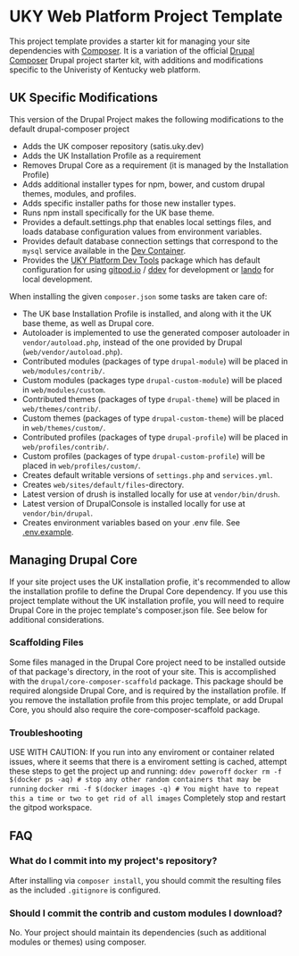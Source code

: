 # UKY Web Platform Project Template

This project template provides a starter kit for managing your site dependencies with [Composer](). It is a variation of the official [Drupal Composer](https://github.com/drupal-composer/drupal-project) Drupal project starter kit, with additions and modifications specific to the Univeristy of Kentucky web platform. 

## UK Specific Modifications

This version of the Drupal Project makes the following modifications to the default drupal-composer project

* Adds the UK composer repository (satis.uky.dev)
* Adds the UK Installation Profile as a requirement
* Removes Drupal Core as a requirement (it is managed by the Installation Profile)
* Adds additional installer types for npm, bower, and custom drupal themes, modules, and profiles. 
* Adds specific installer paths for those new installer types.
* Runs npm install specifically for the UK base theme.
* Provides a default.settings.php that enables local settings files, and loads database configuration values from environment variables.
* Provides default database connection settings that correspond to the `mysql` service available in the [Dev Container](https://gitlab.com/uky-web/university-web-platform/drupal-8/devcontainer).
* Provides the [UKY Platform Dev Tools](https://gitlab.com/uky-web/university-web-platform/drupal-8/uky_platform_dev_tools) package which has default configuration for using [gitpod.io](https://gitpod.io) / [ddev](https://ddev.readthedocs.io/en/stable/) for development or [lando](https://docs.lando.dev/config/drupal9.html) for local development.

When installing the given `composer.json` some tasks are taken care of:

* The UK base Installation Profile is installed, and along with it the UK base theme, as well as Drupal core.
* Autoloader is implemented to use the generated composer autoloader in `vendor/autoload.php`,
  instead of the one provided by Drupal (`web/vendor/autoload.php`).
* Contributed modules (packages of type `drupal-module`) will be placed in `web/modules/contrib/`.
* Custom modules (packages type `drupal-custom-module`) will be placed in `web/modules/custom`.
* Contributed themes (packages of type `drupal-theme`) will be placed in `web/themes/contrib/`.
* Custom themes (packages of type `drupal-custom-theme`) will be placed in `web/themes/custom/`.
* Contributed profiles (packages of type `drupal-profile`) will be placed in `web/profiles/contrib/`.
* Custom profiles (packages of type `drupal-custom-profile`) will be placed in `web/profiles/custom/`.
* Creates default writable versions of `settings.php` and `services.yml`.
* Creates `web/sites/default/files`-directory.
* Latest version of drush is installed locally for use at `vendor/bin/drush`.
* Latest version of DrupalConsole is installed locally for use at `vendor/bin/drupal`.
* Creates environment variables based on your .env file. See [.env.example](.env.example).


## Managing Drupal Core
If your site project uses the UK installation profie, it's recommended to allow the installation profile to define the Drupal Core dependency. If you use this project template without the UK installation profile, you will need to require Drupal Core in the projec template's composer.json file. See below for additional considerations.

### Scaffolding Files
Some files managed in the Drupal Core project need to be installed outside of that package's directory, in the root of your site. This is accomplished with the `drupal/core-composer-scaffold` package. This package should be required alongside Drupal Core, and is required by the installation profile. If you remove the installation profile from this projec template, or add Drupal Core, you should also require the core-composer-scaffold package.

### Troubleshooting
USE WITH CAUTION: If you run into any enviroment or container related issues, where it seems that there is a enviroment setting is cached, attempt these steps to get the project up and running:
`ddev poweroff`
`docker rm -f $(docker ps -aq) # stop any other random containers that may be running`
`docker rmi -f $(docker images -q) # You might have to repeat this a time or two to get rid of all images`
Completely stop and restart the gitpod workspace.

## FAQ

### What do I commit into my project's repository?
After installing via `composer install`, you should commit the resulting files as the included `.gitignore` is configured. 

### Should I commit the contrib and custom modules I download?
No. Your project should maintain its dependencies (such as additional modules or themes) using composer. 

###
